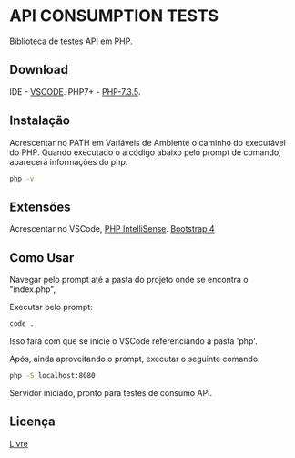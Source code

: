 # API CONSUMPTION TESTS
Biblioteca de testes API em PHP.

## Download
IDE - [VSCODE](https://code.visualstudio.com/Download).
PHP7+ - [PHP-7.3.5](https://windows.php.net/downloads/releases/php-7.3.5-Win32-VC15-x64.zip).

## Instalação

Acrescentar no PATH em Variáveis de Ambiente o caminho do executável do PHP.
Quando executado o a código abaixo pelo prompt de comando, aparecerá informações do php.
```bash
php -v
```

## Extensões
Acrescentar no VSCode,
	[PHP IntelliSense](https://marketplace.visualstudio.com/items?itemName=felixfbecker.php-intellisense).
	[Bootstrap 4](https://marketplace.visualstudio.com/items?itemName=thekalinga.bootstrap4-vscode)

## Como Usar
Navegar pelo prompt até a pasta do projeto onde se encontra o "index.php",

Executar pelo prompt:
```bash
code .
```
Isso fará com que se inicie o VSCode referenciando a pasta 'php'.

Após, ainda aproveitando o prompt, executar o seguinte comando:
```bash
php -S localhost:8080
```
Servidor iniciado, pronto para testes de consumo API.

## Licença
[Livre](https://pt.wikipedia.org/wiki/Licen%C3%A7a_livre)